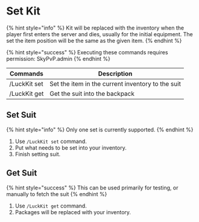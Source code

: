 # Set Kit

{% hint style="info" %}
Kit will be replaced with the inventory when the player first enters the server and dies, usually for the initial equipment. The set the item position will be the same as the given item.
{% endhint %}

{% hint style="success" %}
Executing these commands requires permission: SkyPvP.admin
{% endhint %}

| Commands     | Description                                       |
| ------------ | ------------------------------------------------- |
| /LuckKit set | Set the item in the current inventory to the suit |
| /LuckKit get | Get the suit into the backpack                    |

## Set Suit

{% hint style="info" %}
Only one set is currently supported.
{% endhint %}

1. Use `/LuckKit set` command.
2. Put what needs to be set into your inventory.
3. Finish setting suit.

## Get Suit

{% hint style="success" %}
This can be used primarily for testing, or manually to fetch the suit
{% endhint %}

1. Use `/LuckKit get` command.
2. Packages will be replaced with your inventory.
